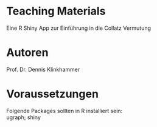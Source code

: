 # Teaching Materials
Eine R Shiny App zur Einführung in die Collatz Vermutung

# Autoren
Prof. Dr. Dennis Klinkhammer

# Voraussetzungen
Folgende Packages sollten in R installiert sein:<br>
ugraph; shiny
